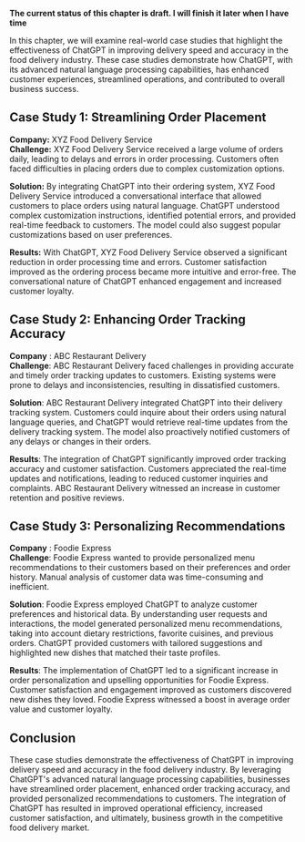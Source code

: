 **The current status of this chapter is draft. I will finish it later when I have time**

In this chapter, we will examine real-world case studies that highlight the effectiveness of ChatGPT in improving delivery speed and accuracy in the food delivery industry. These case studies demonstrate how ChatGPT, with its advanced natural language processing capabilities, has enhanced customer experiences, streamlined operations, and contributed to overall business success.

**Case Study 1: Streamlining Order Placement**
----------------------------------------------

**Company:** XYZ Food Delivery Service  
**Challenge:** XYZ Food Delivery Service received a large volume of orders daily, leading to delays and errors in order processing. Customers often faced difficulties in placing orders due to complex customization options.

**Solution:** By integrating ChatGPT into their ordering system, XYZ Food Delivery Service introduced a conversational interface that allowed customers to place orders using natural language. ChatGPT understood complex customization instructions, identified potential errors, and provided real-time feedback to customers. The model could also suggest popular customizations based on user preferences.

**Results:** With ChatGPT, XYZ Food Delivery Service observed a significant reduction in order processing time and errors. Customer satisfaction improved as the ordering process became more intuitive and error-free. The conversational nature of ChatGPT enhanced engagement and increased customer loyalty.

**Case Study 2: Enhancing Order Tracking Accuracy**
---------------------------------------------------

**Company** : ABC Restaurant Delivery  
**Challenge**: ABC Restaurant Delivery faced challenges in providing accurate and timely order tracking updates to customers. Existing systems were prone to delays and inconsistencies, resulting in dissatisfied customers.

**Solution**: ABC Restaurant Delivery integrated ChatGPT into their delivery tracking system. Customers could inquire about their orders using natural language queries, and ChatGPT would retrieve real-time updates from the delivery tracking system. The model also proactively notified customers of any delays or changes in their orders.

**Results**: The integration of ChatGPT significantly improved order tracking accuracy and customer satisfaction. Customers appreciated the real-time updates and notifications, leading to reduced customer inquiries and complaints. ABC Restaurant Delivery witnessed an increase in customer retention and positive reviews.

**Case Study 3: Personalizing Recommendations**
-----------------------------------------------

**Company** : Foodie Express  
**Challenge**: Foodie Express wanted to provide personalized menu recommendations to their customers based on their preferences and order history. Manual analysis of customer data was time-consuming and inefficient.

**Solution**: Foodie Express employed ChatGPT to analyze customer preferences and historical data. By understanding user requests and interactions, the model generated personalized menu recommendations, taking into account dietary restrictions, favorite cuisines, and previous orders. ChatGPT provided customers with tailored suggestions and highlighted new dishes that matched their taste profiles.

**Results**: The implementation of ChatGPT led to a significant increase in order personalization and upselling opportunities for Foodie Express. Customer satisfaction and engagement improved as customers discovered new dishes they loved. Foodie Express witnessed a boost in average order value and customer loyalty.

**Conclusion**
--------------

These case studies demonstrate the effectiveness of ChatGPT in improving delivery speed and accuracy in the food delivery industry. By leveraging ChatGPT's advanced natural language processing capabilities, businesses have streamlined order placement, enhanced order tracking accuracy, and provided personalized recommendations to customers. The integration of ChatGPT has resulted in improved operational efficiency, increased customer satisfaction, and ultimately, business growth in the competitive food delivery market.
